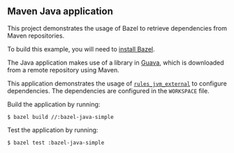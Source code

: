 Maven Java application
----------------------

This project demonstrates the usage of Bazel to retrieve dependencies from Maven
repositories.

To build this example, you will need to [install
Bazel](http://bazel.io/docs/install.html).

The Java application makes use of a library in
[Guava](https://github.com/google/guava), which is downloaded from a remote
repository using Maven.

This application demonstrates the usage of
[`rules_jvm_external`](https://github.com/bazelbuild/rules_jvm_external/) to
configure dependencies. The dependencies are configured in the `WORKSPACE` file.

Build the application by running:

```
$ bazel build //:bazel-java-simple 
```

Test the application by running:

```
$ bazel test :bazel-java-simple
```
